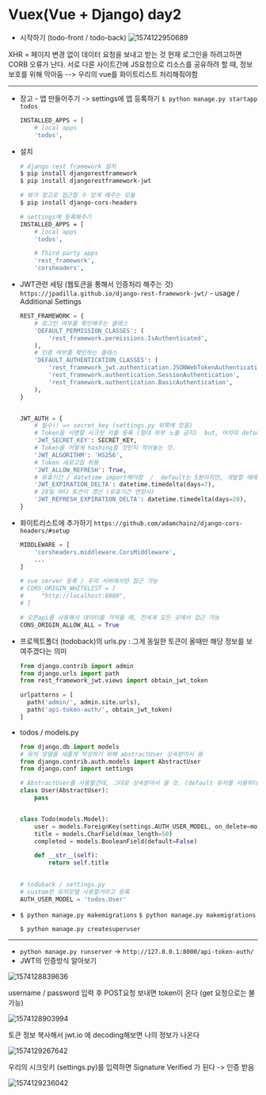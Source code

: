 # Vuex(Vue + Django) day2

- 시작하기 (todo-front / todo-back)
  ![1574122950689](C:\Users\student\AppData\Roaming\Typora\typora-user-images\1574122950689.png)

XHR = 페이지 변경 없이 데이터 요청을 보내고 받는 것
현재 로그인을 하려고하면 CORB 오류가 난다.
서로 다른 사이트간에 JS요청으로 리소스를 공유하려 할 때, 정보 보호를 위해 막아둠  -->  우리의 vue를 화이트리스트 처리해줘야함

---------------

- 장고 - 앱 만들어주기  ->  settings에 앱 등록하기
  `$ python manage.py startapp todos`  

  ```python
  INSTALLED_APPS = [
      # local apps
      'todos',
  ```

- 설치

  ```bash
  # django rest framework 설치
  $ pip install djangorestframework
  $ pip install djangorestframework-jwt
  
  # 뷰가 장고로 접근할 수 있게 해주는 모듈
  $ pip install django-cors-headers
  
  # settings에 등록해주기
  INSTALLED_APPS = [
      # local apps
      'todos',
  
      # Third party apps
      'rest_framework',
      'corsheaders',
  ```

- JWT관련 세팅 (웹토큰을 통해서 인증처리 해주는 것)
  `https://jpadilla.github.io/django-rest-framework-jwt/` - usage / Additional Settings

  ```python
  REST_FRAMEWORK = {
      # 로그인 여부를 확인해주는 클래스
      'DEFAULT_PERMISSION_CLASSES': (
          'rest_framework.permissions.IsAuthenticated',
      ),
      # 인증 여부를 확인하는 클래스
      'DEFAULT_AUTHENTICATION_CLASSES': (
          'rest_framework_jwt.authentication.JSONWebTokenAuthentication',
          'rest_framework.authentication.SessionAuthentication',
          'rest_framework.authentication.BasicAuthentication',
      ),
  }
  
  
  JWT_AUTH = {
      # 필수!! => secret_key (settings.py 위쪽에 있음)
      # Token을 서명할 시크릿 키를 등록 (절대 외부 노출 금지)  but, 어차피 default가 settings.py에 있는 secret key이기 때문에 꼭 안해줘도됨
      'JWT_SECRET_KEY': SECRET_KEY,
      # Token을 어떻게 hashing할 것인지 적어놓는 것.
      'JWT_ALGORITHM': 'HS256',
      # Token 새로고침 허용
      'JWT_ALLOW_REFRESH': True,
      # 유효기간 / datetime import해야함  /  default는 5분이지만, 개발할 때에는 7주일정도로 설정
      'JWT_EXPIRATION_DELTA': datetime.timedelta(days=7),
      # 28일 마다 토큰이 갱신 (유효기간 연장시)
      'JWT_REFRESH_EXPIRATION_DELTA': datetime.timedelta(days=28),
  }
  ```

- 화이트리스트에 추가하기
  `https://github.com/adamchainz/django-cors-headers/#setup`

  ```python
  MIDDLEWARE = [
      'corsheaders.middleware.CorsMiddleware',
      ...
  ]
  
  # vue server 등록 / 우리 서버에서만 접근 가능
  # CORS_ORIGIN_WHITELIST = [
  #     "http://localhost:8080",
  # ]
  
  # 오픈api를 사용해서 데이터를 가져올 때, 전세계 모든 곳에서 접근 가능
  CONS_ORIGIN_ALLOW_ALL = True
  
  ```

  

- 프로젝트폴더 (todoback)의 urls.py
  : 그게 동일한 토큰이 올때만 해당 정보를 보여주겠다는 의미

	```python
  from django.contrib import admin
  from django.urls import path
  from rest_framework_jwt.views import obtain_jwt_token
  
  urlpatterns = [
      path('admin/', admin.site.urls),
      path('api-token-auth/', obtain_jwt_token)
  ]
  ```
  
- todos / models.py

  ```python
  from django.db import models
  # 유저 모델을 새롭게 작성하기 위해 abstractUser 상속받아서 씀
  from django.contrib.auth.models import AbstractUser
  from django.conf import settings
  
  # AbstractUser를 사용할건데, 그대로 상속받아서 쓸 것. (default 유저를 사용하더라도 장고에서는 강력히 커스텀 유저를 사용하라고 권장)
  class User(AbstractUser):
      pass
  
  
  class Todo(models.Model):
      user = models.ForeignKey(settings.AUTH_USER_MODEL, on_delete=models.CASCADE)
      title = models.CharField(max_length=50)
      completed = models.BooleanField(default=False)
  
      def __str__(self):
          return self.title
      
  
  # todoback / settings.py
  # custom한 유저모델 사용할거라고 등록
  AUTH_USER_MODEL = 'todos.User'
  ```

- `$ python manage.py makemigrations`
  `$ python manage.py makemigrations`

  `$ python manage.py createsuperuser`

-------------------

- `python manage.py runserver` -> `http://127.0.0.1:8000/api-token-auth/`
- JWT의 인증방식 알아보기

![1574128839636](../../AppData/Roaming/Typora/typora-user-images/1574128839636.png)

username / password 입력 후 POST요청 보내면 token이 온다 (get 요청으로는 불가능)

![1574128903994](../../AppData/Roaming/Typora/typora-user-images/1574128903994.png)

토큰 정보 복사해서 jwt.io 에 decoding해보면 나의 정보가 나온다

![1574129267642](../../AppData/Roaming/Typora/typora-user-images/1574129267642.png)

우리의 시크릿키 (settings.py)를 입력하면 Signature Verified 가 된다 -> 인증 받음

![1574129236042](../../AppData/Roaming/Typora/typora-user-images/1574129236042.png)